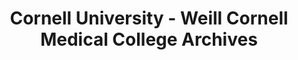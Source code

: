---
layout: repo
title: "Cornell University - Weill Cornell Medical College Archives"
id: 21241
permalink: repos/21241/
---